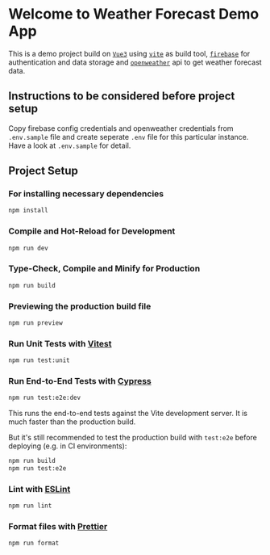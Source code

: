 # Welcome to Weather Forecast Demo App

This is a demo project build on [`Vue3`](https://vuejs.org/) using [`vite`](https://vitejs.dev/) as build tool, [`firebase`](https://firebase.google.com/) for authentication and data storage and [`openweather`](https://openweathermap.org/api) api to get weather forecast data.

## Instructions to be considered before project setup

Copy firebase config credentials and openweather credentials from `.env.sample` file and create seperate `.env` file for this particular instance. Have a look at `.env.sample` for detail.

## Project Setup

### For installing necessary dependencies

```sh
npm install
```

### Compile and Hot-Reload for Development

```sh
npm run dev
```

### Type-Check, Compile and Minify for Production

```sh
npm run build
```

### Previewing the production build file

```sh
npm run preview
```

### Run Unit Tests with [Vitest](https://vitest.dev/)

```sh
npm run test:unit
```

### Run End-to-End Tests with [Cypress](https://www.cypress.io/)

```sh
npm run test:e2e:dev
```

This runs the end-to-end tests against the Vite development server.
It is much faster than the production build.

But it's still recommended to test the production build with `test:e2e` before deploying (e.g. in CI environments):

```sh
npm run build
npm run test:e2e
```

### Lint with [ESLint](https://eslint.org/)

```sh
npm run lint
```

### Format files with [Prettier](https://prettier.io/)

```sh
npm run format
```
